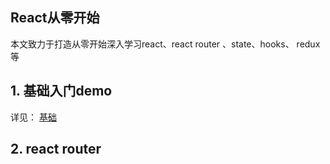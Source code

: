 ## React从零开始

本文致力于打造从零开始深入学习react、react router 、state、hooks、 redux等

## 1. 基础入门demo

详见： [基础](./md/base.md)

## 2. react router